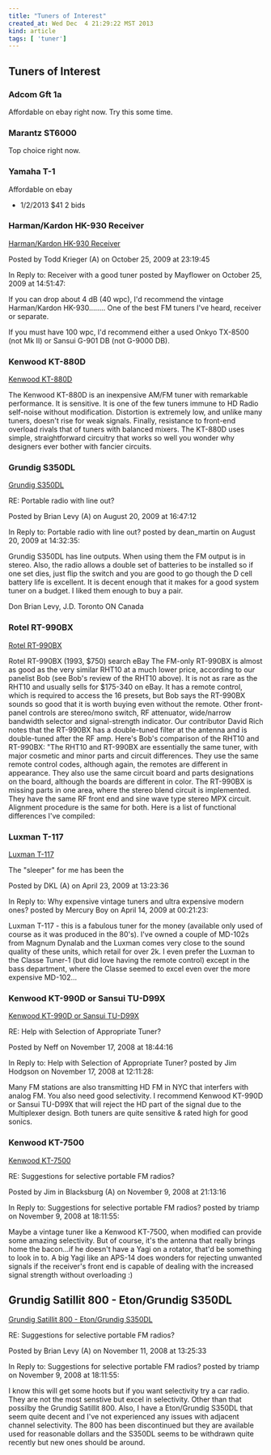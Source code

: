 ```yaml
---
title: "Tuners of Interest"
created_at: Wed Dec  4 21:29:22 MST 2013
kind: article
tags: [ 'tuner']
---
```


## Tuners of Interest

### Adcom Gft 1a

Affordable on ebay right now.  Try this some time.

### Marantz ST6000

Top choice right now.

### Yamaha T-1

Affordable on ebay

* 1/2/2013 $41 2 bids

### Harman/Kardon HK-930 Receiver

[Harman/Kardon HK-930 Receiver](http://www.audioasylum.com/forums/tuner/messages/1/10716.html)

Posted by Todd Krieger (A) on October 25, 2009 at 23:19:45

In Reply to: Receiver with a good tuner posted by Mayflower on October
25, 2009 at 14:51:47:

If you can drop about 4 dB (40 wpc), I'd recommend the vintage
Harman/Kardon HK-930........ One of the best FM tuners I've heard,
receiver or separate.

If you must have 100 wpc, I'd recommend either a used Onkyo TX-8500
(not Mk II) or Sansui G-901 DB (not G-9000 DB).

### Kenwood KT-880D

[Kenwood KT-880D](http://ham-radio.com/k6sti/kt-880d.htm)

The Kenwood KT-880D is an inexpensive AM/FM tuner with remarkable
performance. It is sensitive. It is one of the few tuners immune to HD
Radio self-noise without modification. Distortion is extremely low, and
unlike many tuners, doesn't rise for weak signals. Finally, resistance
to front-end overload rivals that of tuners with balanced mixers. The
KT-880D uses simple, straightforward circuitry that works so well you
wonder why designers ever bother with fancier circuits.

### Grundig S350DL

[Grundig S350DL](http://www.audioasylum.com/forums/tuner/messages/1/10408.html)

RE: Portable radio with line out?

Posted by Brian Levy (A) on August 20, 2009 at 16:47:12

In Reply to: Portable radio with line out? posted by dean_martin on
August 20, 2009 at 14:32:35:

Grundig S350DL has line outputs. When using them the FM output is in
stereo. Also, the radio allows a double set of batteries to be installed
so if one set dies, just flip the switch and you are good to go though
the D cell battery life is excellent. It is decent enough that it makes
for a good system tuner on a budget. I liked them enough to buy a pair.

Don Brian Levy, J.D.
Toronto ON Canada

### Rotel RT-990BX

[Rotel RT-990BX](http://www.fmtunerinfo.com/reviewsO-R.html)

Rotel RT-990BX (1993, $750) search eBay The FM-only RT-990BX is almost
as good as the very similar RHT10 at a much lower price, according to our
panelist Bob (see Bob's review of the RHT10 above). It is not as rare as
the RHT10 and usually sells for $175-340 on eBay. It has a remote control,
which is required to access the 16 presets, but Bob says the RT-990BX
sounds so good that it is worth buying even without the remote. Other
front-panel controls are stereo/mono switch, RF attenuator, wide/narrow
bandwidth selector and signal-strength indicator. Our contributor David
Rich notes that the RT-990BX has a double-tuned filter at the antenna and
is double-tuned after the RF amp. Here's Bob's comparison of the RHT10
and RT-990BX: "The RHT10 and RT-990BX are essentially the same tuner,
with major cosmetic and minor parts and circuit differences. They
use the same remote control codes, although again, the remotes are
different in appearance. They also use the same circuit board and parts
designations on the board, although the boards are different in color. The
RT-990BX is missing parts in one area, where the stereo blend circuit is
implemented. They have the same RF front end and sine wave type stereo
MPX circuit. Alignment procedure is the same for both. Here is a list
of functional differences I've compiled:

### Luxman T-117

[Luxman T-117](http://www.audioasylum.com/forums/tuner/messages/9834.html)

The "sleeper" for me has been the

Posted by DKL (A) on April 23, 2009 at 13:23:36

In Reply to: Why expensive vintage tuners and ultra expensive modern
ones? posted by Mercury Boy on April 14, 2009 at 00:21:23:

Luxman T-117 - this is a fabulous tuner for the money (available only
used of course as it was produced in the 80's). I've owned a couple of
MD-102s from Magnum Dynalab and the Luxman comes very close to the sound
quality of these units, which retail for over 2k. I even prefer the
Luxman to the Classe Tuner-1 (but did love having the remote control)
except in the bass department, where the Classe seemed to excel even
over the more expensive MD-102...

### Kenwood KT-990D or Sansui TU-D99X

[Kenwood KT-990D or Sansui TU-D99X](http://www.audioasylum.com/forums/tuner/messages/9128.html)

RE: Help with Selection of Appropriate Tuner?

Posted by Neff on November 17, 2008 at 18:44:16

In Reply to: Help with Selection of Appropriate Tuner? posted by Jim
Hodgson on November 17, 2008 at 12:11:28:

Many FM stations are also transmitting HD FM in NYC that interfers with
analog FM. You also need good selectivity. I recommend Kenwood KT-990D
or Sansui TU-D99X that will reject the HD part of the signal due to the
Multiplexer design. Both tuners are quite sensitive & rated high for
good sonics.

### Kenwood KT-7500

[Kenwood KT-7500](http://www.audioasylum.com/forums/tuner/messages/9088.html)

RE: Suggestions for selective portable FM radios?

Posted by Jim in Blacksburg (A) on November 9, 2008 at 21:13:16

In Reply to: Suggestions for selective portable FM radios? posted by
triamp on November 9, 2008 at 18:11:55:

Maybe a vintage tuner like a Kenwood KT-7500, when modified can provide
some amazing selectivity. But of course, it's the antenna that really
brings home the bacon...if he doesn't have a Yagi on a rotator, that'd
be something to look in to. A big Yagi like an APS-14 does wonders for
rejecting unwanted signals if the receiver's front end is capable of
dealing with the increased signal strength without overloading :)

## Grundig Satillit 800 - Eton/Grundig S350DL

[Grundig Satillit 800 - Eton/Grundig S350DL](http://www.audioasylum.com/forums/tuner/messages/9104.html)

RE: Suggestions for selective portable FM radios?

Posted by Brian Levy (A) on November 11, 2008 at 13:25:33

In Reply to: Suggestions for selective portable FM radios? 
posted by triamp on November 9, 2008 at 18:11:55:

I know this will get some hoots but if you want selectivity try a car
radio. They are not the most senstive but excel in selectivity. Other
than that possilby the Grundig Satillit 800. Also, I have a Eton/Grundig
S350DL that seem quite decent and I've not experienced any issues with
adjacent channel selectivity. The 800 has been discontinued but they
are available used for reasonable dollars and the S350DL seems to be
withdrawn quite recently but new ones should be around.

